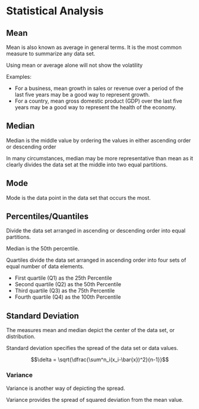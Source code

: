 # Statistical Analysis

## Mean

Mean is also known as average in general terms. It is the most common measure to summarize any data set.

Using mean or average alone will not show the volatility

Examples:
- For a business, mean growth in sales or revenue over a period of the last five years may be a good way to represent growth.
- For a country, mean gross domestic product (GDP) over the last five years may be a good way to represent the health of the economy.

## Median

Median is the middle value by ordering the values in either ascending order or descending order

In many circumstances, median may be more representative than mean as it clearly divides the data set at the middle into two equal partitions.

## Mode

Mode is the data point in the data set that occurs the most.

## Percentiles/Quantiles

Divide the data set arranged in ascending or descending order into equal partitions.

Median is the 50th percentile.

Quartiles divide the data set arranged in ascending order into four sets of equal number of data elements.
- First quartile (Q1) as the 25th Percentile
- Second quartile (Q2) as the 50th Percentile
- Third quartile (Q3) as the 75th Percentile
- Fourth quartile (Q4) as the 100th Percentile

## Standard Deviation

The measures mean and median depict the center of the data set, or distribution.

Standard deviation specifies the spread of the data set or data values.

$$\delta = \sqrt{\dfrac{\sum^n_i(x_i-\bar{x})^2}{n-1}}$$

### Variance

Variance is another way of depicting the spread.

Variance provides the spread of squared deviation from the mean value.